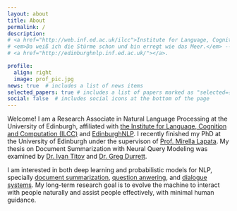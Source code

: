 ```yaml
---
layout: about
title: About
permalink: /
description: 
# <a href="http://web.inf.ed.ac.uk/ilcc">Institute for Language, Cognition and Computation</a> • <a href="https://www.ed.ac.uk/informatics"> School of Informatics</a> • <a href="https://www.ed.ac.uk">University of Edinburgh</a>
# <em>Da weiß ich die Stürme schon und bin erregt wie das Meer.</em> -- <em>Vorgefühl</em>, Rainer Maria Rilke
# <a href="http://edinburghnlp.inf.ed.ac.uk/"></a>. 

profile:
  align: right
  image: prof_pic.jpg
news: true  # includes a list of news items
selected_papers: true # includes a list of papers marked as "selected={true}"
social: false  # includes social icons at the bottom of the page
---
```


Welcome! I am a Research Associate in Natural Language Processing at the University of Edinburgh, affiliated with [the Institute for Language, Cognition and Computation (ILCC)](http://web.inf.ed.ac.uk/ilcc) and [EdinburghNLP](http://edinburghnlp.inf.ed.ac.uk/). 
I recently finished my PhD at the University of Edinburgh under the supervison of [Prof. Mirella Lapata](http://homepages.inf.ed.ac.uk/mlap/).
My thesis on Document Summarization with Neural Query Modeling was examined by [Dr. Ivan Titov](http://ivan-titov.org/) and [Dr. Greg Durrett](https://www.cs.utexas.edu/~gdurrett/).

I am interested in both deep learning and probabilistic models for NLP, 
specially [document summarization](https://en.wikipedia.org/wiki/Automatic_summarization),
[question anwering](https://en.wikipedia.org/wiki/Question_answering),
and [dialogue systems](https://en.wikipedia.org/wiki/Dialogue_system). 
My long-term research goal is to evolve the machine to interact with people naturally and assist people effectively, with minimal human guidance.